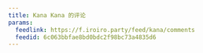 ```yaml
---
title: Kana Kana 的评论
params:
  feedlink: https://f.iroiro.party/feed/kana/comments
  feedid: 6c063bbfae8bd0bdc2f98bc73a4835d6
---
```

